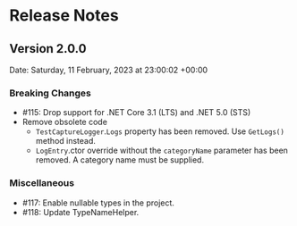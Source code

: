 # Release Notes

## Version 2.0.0

Date: Saturday, 11 February, 2023 at 23:00:02 +00:00

### Breaking Changes

- #115: Drop support for .NET Core 3.1 (LTS) and .NET 5.0 (STS)
- Remove obsolete code
  - `TestCaptureLogger`.`Logs` property has been removed. Use `GetLogs()` method instead.
  - `LogEntry`.ctor override without the `categoryName` parameter has been removed. A category name must be supplied.

### Miscellaneous

- #117: Enable nullable types in the project.
- #118: Update TypeNameHelper.


